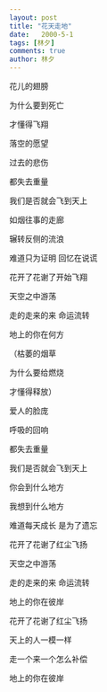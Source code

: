 ```yaml
---
layout: post
title: "花天走地"
date:   2000-5-1
tags: [林夕]
comments: true
author: 林夕
---
```


花儿的翅膀

为什么要到死亡

才懂得飞翔

落空的愿望

过去的悲伤

都失去重量

我们是否就会飞到天上

如烟往事的走廊

辗转反侧的流浪

难道只为证明 回忆在说谎

花开了花谢了开始飞翔

天空之中游荡

走的走来的来 命运流转

地上的你在何方

（枯萎的烟草

为什么要给燃烧

才懂得释放）

爱人的脸庞

呼吸的回响

都失去重量

我们是否就会飞到天上

你会到什么地方

我想到什么地方

难道每天成长 是为了遗忘

花开了花谢了红尘飞扬

天空之中游荡

走的走来的来 命运流转

地上的你在彼岸

花开了花谢了红尘飞扬

天上的人一模一样

走一个来一个怎么补偿

地上的你在彼岸

